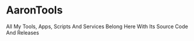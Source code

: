 # AaronTools

All My Tools, Apps, Scripts And Services Belong Here With Its Source Code And Releases
